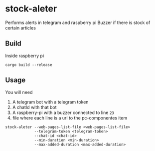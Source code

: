 # stock-aleter
Performs alerts in telegram and raspberry pi Buzzer if there is stock of certain articles


## Build
Inside raspberry pi
```
cargo build --release
```

## Usage
You will need
1. A telegram bot with a telegram token
2. A chatId with that bot
3. A raspberry-pi with a buzzer connected to line `23`
4. file where each line is a url to the pc-componentes item

```
stock-aleter --web-pages-list-file <web-pages-list-file>
             --telegram-token <telegram-token>
             --chat-id <chat-id>
             --min-duration <min-duration>
             --max-added-duration <max-added-duration>
```